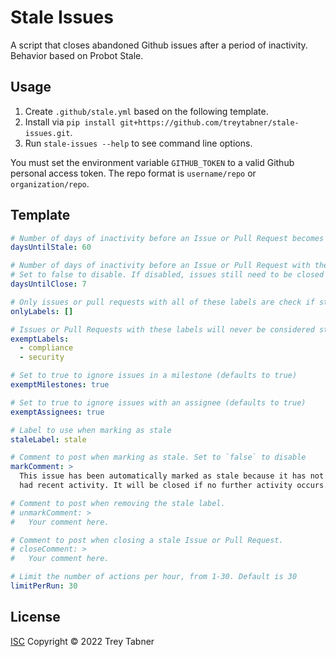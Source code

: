 # Stale Issues

A script that closes abandoned Github issues after a period of inactivity.
Behavior based on Probot Stale.

## Usage

1. Create `.github/stale.yml` based on the following template.
2. Install via `pip install git+https://github.com/treytabner/stale-issues.git`.
3. Run `stale-issues --help` to see command line options.

You must set the environment variable `GITHUB_TOKEN` to a valid Github personal
access token.  The repo format is `username/repo` or `organization/repo`.

## Template

```yml
# Number of days of inactivity before an Issue or Pull Request becomes stale
daysUntilStale: 60

# Number of days of inactivity before an Issue or Pull Request with the stale label is closed.
# Set to false to disable. If disabled, issues still need to be closed manually, but will remain marked as stale.
daysUntilClose: 7

# Only issues or pull requests with all of these labels are check if stale. Defaults to `[]` (disabled)
onlyLabels: []

# Issues or Pull Requests with these labels will never be considered stale. Set to `[]` to disable
exemptLabels:
  - compliance
  - security

# Set to true to ignore issues in a milestone (defaults to true)
exemptMilestones: true

# Set to true to ignore issues with an assignee (defaults to true)
exemptAssignees: true

# Label to use when marking as stale
staleLabel: stale

# Comment to post when marking as stale. Set to `false` to disable
markComment: >
  This issue has been automatically marked as stale because it has not
  had recent activity. It will be closed if no further activity occurs.

# Comment to post when removing the stale label.
# unmarkComment: >
#   Your comment here.

# Comment to post when closing a stale Issue or Pull Request.
# closeComment: >
#   Your comment here.

# Limit the number of actions per hour, from 1-30. Default is 30
limitPerRun: 30
```

## License

[ISC](LICENSE) Copyright © 2022 Trey Tabner
